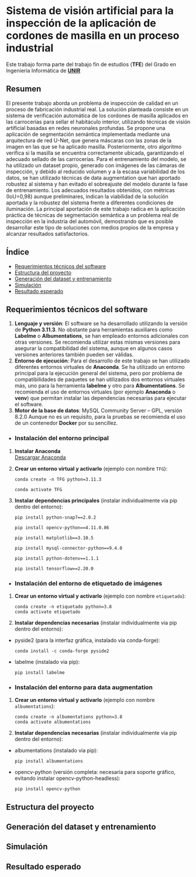 # Sistema de visión artificial para la inspección de la aplicación de cordones de masilla en un proceso industrial
Este trabajo forma parte del trabajo fin de estudios (**TFE**) del Grado en Ingeniería Informática de [**UNIR**](http://www.unir.net)
## Resumen 
El presente trabajo aborda un problema de inspección de calidad en un proceso de fabricación industrial real. La solución planteada consiste en un sistema de verificación automática de los cordones de masilla aplicados en las carrocerías para sellar el habitáculo interior, utilizando técnicas de visión artificial basadas en redes neuronales profundas.
Se propone una aplicación de segmentación semántica implementada mediante una arquitectura de red U-Net, que genera máscaras con las zonas de la imagen en las que se ha aplicado masilla. Posteriormente, otro algoritmo verifica si la masilla se encuentra correctamente ubicada, garantizando el adecuado sellado de las carrocerías. Para el entrenamiento del modelo, se ha utilizado un dataset propio, generado con imágenes de las cámaras de inspección, y debido al reducido volumen y a la escasa variabilidad de los datos, se han utilizado técnicas de data augmentation que han aportado robustez al sistema y han evitado el sobreajuste del modelo durante la fase de entrenamiento.
Los adecuados resultados obtenidos, con métricas (IoU=0,98) aunque preliminares, indican la viabilidad de la solución aportada y la robustez del sistema frente a diferentes condiciones de iluminación. La principal aportación de este trabajo radica en la aplicación práctica de técnicas de segmentación semántica a un problema real de inspección en la industria del automóvil, demostrando que es posible desarrollar este tipo de soluciones con medios propios de la empresa y alcanzar resultados satisfactorios.
## Índice
- [Requerimientos técnicos del software](#requerimientos-técnicos-del-software)
- [Estructura del proyecto](#estructura-del-proyecto)
- [Generación del dataset y entrenamiento](#generación-del-dataset-y-entrenamiento)
- [Simulación](#simulación)
- [Resultado esperado](#resultado-esperado)

## Requerimientos técnicos del software
1.	**Lenguaje y versión**: El software se ha desarrollado utilizando la versión de **Python 3.11.3**. No obstante para herramientas auxiliares como **Labelme** o **Albumentations**, se han empleado entornos adicionales con otras versiones. Se recomienda utilizar estas mismas versiones para asegurar la compatibilidad del sistema, aunque en algunos casos versiones anteriores también pueden ser válidas.
2.	**Entorno de ejecución**: Para el desarrollo de este trabajo se han utilizado diferentes entornos virtuales de **Anaconda**. Se ha utilizado un entorno principal para la ejecución general del sistema, pero por problema de compatibilidades de paquetes se han utilizados dos entornos virtuales más, uno para la herramienta **labelme** y otro para **Albumentations**. Se recomienda el uso de entornos virtuales (por ejemplo **Anaconda** o **venv**) que permitan instalar las dependencias necesarias para ejecutar el software.
3.	**Motor de la base de datos**: MySQL Community Server – GPL, versión 8.2.0
Aunque no es un requisito, para la pruebas se recomienda el uso de un contenedor **Docker** por su sencillez.

+ ### Instalación del entorno principal
1. **Instalar Anaconda**  
   [Descargar Anaconda](https://www.anaconda.com/download)

2. **Crear un entorno virtual y activarlo** (ejemplo con nombre `TFG`):  
    ~~~
   conda create -n TFG python=3.11.3
    ~~~
    ~~~
   conda activate TFG
    ~~~
2. **Instalar dependencias principales** (instalar individualmente via pip dentro del entorno):  
    ~~~
   pip install python-snap7==2.0.2
    ~~~
    ~~~
   pip install opencv-python==4.11.0.86
    ~~~
    ~~~
   pip install matplotlib==3.10.5
    ~~~
    ~~~
   pip install mysql-connector-python==9.4.0
    ~~~
    ~~~
   pip install python-dotenv==1.1.1
    ~~~
    ~~~
   pip install tensorflow==2.20.0
    ~~~

+ ### Instalación del entorno de etiquetado de imágenes
1. **Crear un entorno virtual y activarlo** (ejemplo con nombre `etiquetado`):  
    ~~~
   conda create -n etiquetado python=3.8
   conda activate etiquetado
    ~~~
2. **Instalar dependencias necesarias** (instalar individualmente via pip dentro del entorno):  
- pyside2 (para la interfaz gráfica, instalado via conda-forge):
    ~~~
   conda install -c conda-forge pyside2
    ~~~
- labelme (instalado via pip):
    ~~~
   pip install labelme
    ~~~

+ ### Instalación del entorno para data augmentation
1. **Crear un entorno virtual y activarlo** (ejemplo con nombre `albumentations`):  
    ~~~
   conda create -n albumentations python=3.8
   conda activate albumentations
    ~~~
2. **Instalar dependencias necesarias** (instalar individualmente via pip dentro del entorno):  
- albumentations (instalado via pip):
    ~~~
   pip install albumentations
    ~~~
- opencv-python (versión completa: necesaria para soporte gráfico, evitando instalar opencv-python-headless):
    ~~~
   pip install opencv-python
    ~~~





    
## Estructura del proyecto


## Generación del dataset y entrenamiento


## Simulación


## Resultado esperado
